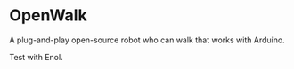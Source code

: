 # OpenWalk

A plug-and-play open-source robot who can walk that works with Arduino.

Test with Enol.
